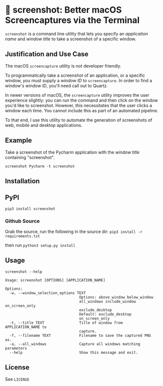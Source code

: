 # 📸 screenshot: Better macOS Screencaptures via the Terminal

`screenshot` is a command line utility that lets you specify an *application name* and *window title* to take a screenshot of a specific window.

## Justification and Use Case
The macOS `screencapture` utility is not developer friendly. 

To programmatically take a screenshot of an application, or a specific window, you must supply a *window ID* to `screencapture`.
In order to find a window's *window ID*, you'll need call out to Quartz.

In newer versions of macOS, the `screencapture` utility improves the user experience slightly: you can run the command and then click on the window you'd like to screenshot.
However, this necessitates that the user clicks a window each time. You cannot include this as part of an automated pipeline.

To that end, I use this utility to automate the generation of screenshots of web, mobile and desktop applications.

## Example
Take a screenshot of the Pycharm application with the *window title* containing "screenshot".

`screenshot Pycharm -t screenshot`


## Installation
## PyPI
`pip3 install screenshot`

### Github Source
Grab the source, run the following in the source dir:
`pip3 install -r requirements.txt`

then run
`python3 setup.py install`

## Usage
`screenshot --help`

```
Usage: screenshot [OPTIONS] [APPLICATION_NAME]

Options:
  -w, --window_selection_options TEXT
                                  Options: above_window below_window
                                  all_windows include_window on_screen_only
                                  exclude_desktop
                                  Default: exclude_desktop
                                  on_screen_only
  -t, --title TEXT                Title of window from APPLICATION_NAME to
                                  capture.
  -f, --filename TEXT             Filename to save the captured PNG as.
  -a, --all_windows               Capture all windows matching parameters
  --help                          Show this message and exit.
```

## License
See `LICENSE`
